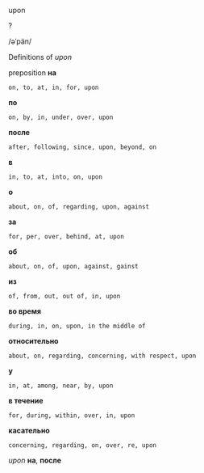 upon

?

/əˈpän/

Definitions of _upon_

preposition
**на**

    on, to, at, in, for, upon
**по**

    on, by, in, under, over, upon
**после**

    after, following, since, upon, beyond, on
**в**

    in, to, at, into, on, upon
**о**

    about, on, of, regarding, upon, against
**за**

    for, per, over, behind, at, upon
**об**

    about, on, of, upon, against, gainst
**из**

    of, from, out, out of, in, upon
**во время**

    during, in, on, upon, in the middle of
**относительно**

    about, on, regarding, concerning, with respect, upon
**у**

    in, at, among, near, by, upon
**в течение**

    for, during, within, over, in, upon
**касательно**

    concerning, regarding, on, over, re, upon

_upon_
**на**, **после**